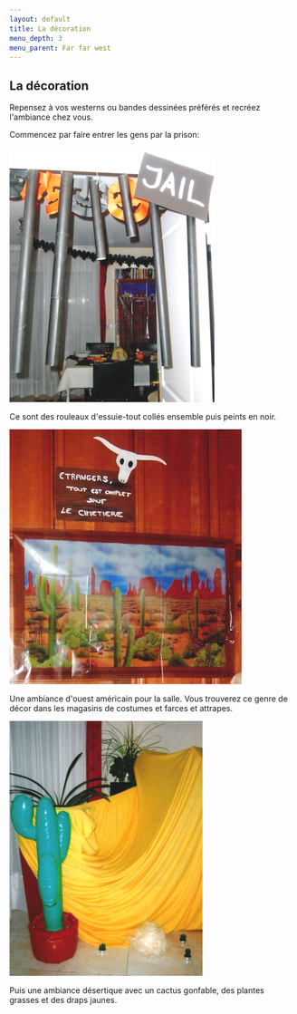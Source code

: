 ```yaml
---
layout: default
title: La décoration
menu_depth: 3
menu_parent: Far far west
---
```


## La décoration

Repensez à vos westerns ou bandes dessinées préférés et recréez l'ambiance chez vous.

Commencez par faire entrer les gens par la prison:

![prison](/assets/images/pages/prison.png)

Ce sont des rouleaux d'essuie-tout collés ensemble puis peints en noir.

![panneau](/assets/images/pages/panneaufarwest.png)

Une ambiance d'ouest américain pour la salle. Vous trouverez ce genre de décor dans les magasins de costumes et farces et attrapes.

![cactus](/assets/images/pages/cactus.png)

Puis une ambiance désertique avec un cactus gonfable, des plantes grasses et des draps jaunes.
